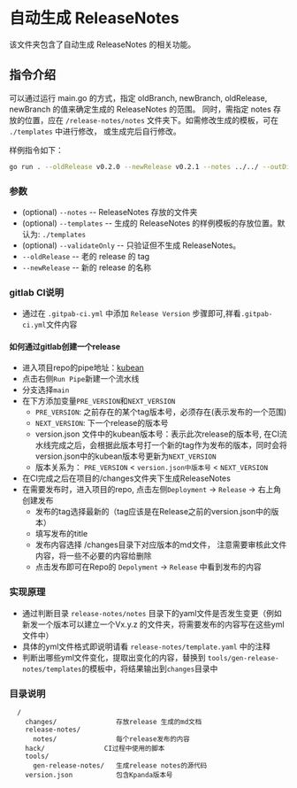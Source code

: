# 自动生成 ReleaseNotes

该文件夹包含了自动生成 ReleaseNotes 的相关功能。

## 指令介绍

可以通过运行 main.go 的方式，指定 oldBranch, newBranch, oldRelease, newBranch 的值来确定生成的 ReleaseNotes 的范围。 同时，需指定 notes
存放的位置，应在 `/release-notes/notes` 文件夹下。如需修改生成的模板，可在 `./templates` 中进行修改， 或生成完后自行修改。

样例指令如下：

```bash
go run . --oldRelease v0.2.0 --newRelease v0.2.1 --notes ../../ --outDir ../../changes
```

### 参数

* (optional) `--notes`  -- ReleaseNotes 存放的文件夹
* (optional) `--templates` -- 生成的 ReleaseNotes 的样例模板的存放位置。默认为: `./templates`
* (optional) `--validateOnly` -- 只验证但不生成 ReleaseNotes。
* `--oldRelease` -- 老的 release 的 tag
* `--newRelease` -- 新的 release 的名称

### gitlab CI说明

- 通过在 `.gitpab-ci.yml` 中添加 `Release Version` 步骤即可,祥看`.gitpab-ci.yml`文件内容

#### 如何通过gitlab创建一个release

- 进入项目repo的pipe地址：[kubean](https://gitlab.daocloud.cn/ndx/mspider/-/pipelines)
- 点击右侧`Run Pipe`新建一个流水线
- 分支选择`main`
- 在下方添加变量`PRE_VERSION`和`NEXT_VERSION`
  - `PRE_VERSION`: 之前存在的某个tag版本号，必须存在(表示发布的一个范围)
  - `NEXT_VERSION`: 下一个release的版本号
  - version.json 文件中的kubean版本号：表示此次release的版本号,
    在CI流水线完成之后，会根据此版本号打一个新的tag作为发布的版本，同时会将version.json中的kubean版本号更新为`NEXT_VERSION`
  - 版本关系为： `PRE_VERSION` < `version.json中版本号` < `NEXT_VERSION`
- 在CI完成之后在项目的/changes文件夹下生成ReleaseNotes
- 在需要发布时，进入项目的repo, 点击左侧`Deployment` -> `Release` -> 右上角创建发布
  - 发布的tag选择最新的（tag应该是在Release之前的version.json中的版本）
  - 填写发布的title
  - 发布内容选择 /changes目录下对应版本的md文件， 注意需要审核此文件内容，将一些不必要的内容给删除
  - 点击发布即可在Repo的 `Depolyment` -> `Release` 中看到发布的内容

### 实现原理

- 通过判断目录 `release-notes/notes` 目录下的yaml文件是否发生变更（例如新发一个版本可以建立一个Vx.y.z 的文件夹，将需要发布的内容写在这些yml文件中）
- 具体的yml文件格式即说明请看 `release-notes/template.yaml` 中的注释
- 判断出哪些yml文件变化，提取出变化的内容，替换到 `tools/gen-release-notes/templates`的模板中，将结果输出到`changes`目录中

### 目录说明

```
  /
    changes/               存放release 生成的md文档
    release-notes/   
      notes/               每个release发布的内容
    hack/               CI过程中使用的脚本
    tools/
      gen-release-notes/   生成release notes的源代码
    version.json           包含Kpanda版本号
```
